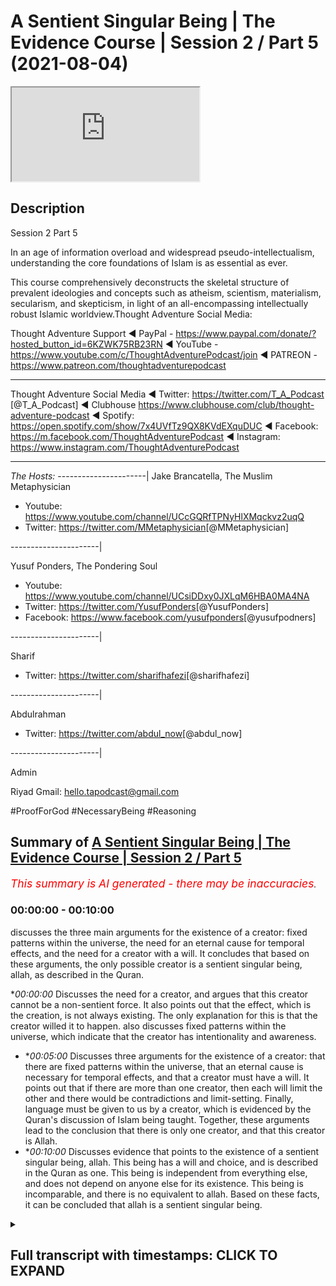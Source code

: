 # A Sentient Singular Being | The Evidence Course | Session 2 / Part 5 (2021-08-04)

<iframe loading='lazy' allow='autoplay' src='https://www.youtube.com/embed/pNtzuXqS6Zs'></iframe>

## Description

Session 2 Part 5

In an age of information overload and widespread pseudo-intellectualism, understanding the core foundations of Islam is as essential as ever. 

This course comprehensively deconstructs the skeletal structure of prevalent ideologies and concepts such as atheism, scientism, materialism, secularism, and skepticism, in light of an all-encompassing intellectually robust Islamic worldview.Thought Adventure Social Media:

Thought Adventure Support
◄ PayPal - https://www.paypal.com/donate/?hosted_button_id=6KZWK75RB23RN 
◄ YouTube - https://www.youtube.com/c/ThoughtAdventurePodcast/join
◄ PATREON - https://www.patreon.com/thoughtadventurepodcast
____________________________________________________________________

Thought Adventure Social Media
◄ Twitter: https://twitter.com/T_A_Podcast​​ [@T_A_Podcast]
◄ Clubhouse https://www.clubhouse.com/club/thought-adventure-podcast
◄ Spotify: https://open.spotify.com/show/7x4UVfTz9QX8KVdEXquDUC
◄ Facebook: https://m.facebook.com/ThoughtAdventurePodcast
◄ Instagram: https://www.instagram.com/ThoughtAdventurePodcast​

----------------------------------------------------------------

*The Hosts:*
----------------------|
Jake Brancatella, The Muslim Metaphysician

- Youtube: https://www.youtube.com/channel/UCcGQRfTPNyHlXMqckvz2uqQ
- Twitter:  https://twitter.com/MMetaphysician​​ [@MMetaphysician]

----------------------|

Yusuf Ponders, The Pondering Soul

- Youtube: https://www.youtube.com/channel/UCsiDDxy0JXLqM6HBA0MA4NA
- Twitter: https://twitter.com/YusufPonders​​ [@YusufPonders]
- Facebook: https://www.facebook.com/yusufponders​ [@yusufpodners]

----------------------|

Sharif

- Twitter: https://twitter.com/sharifhafezi​​ [@sharifhafezi]

----------------------|

Abdulrahman

- Twitter: https://twitter.com/abdul_now​ [@abdul_now]

----------------------|

Admin

Riyad 
Gmail: hello.tapodcast@gmail.com

#ProofForGod #NecessaryBeing #Reasoning

## Summary of [A Sentient Singular Being | The Evidence Course | Session 2 / Part 5](https://www.youtube.com/watch?v=pNtzuXqS6Zs)


*<span style="color:red; font-size:125%">This summary is AI generated - there may be inaccuracies</span>. [](/)*

### <a onclick="modifyYTiframeseektime('0')">00:00:00</a> - <a onclick="modifyYTiframeseektime('600')">00:10:00</a>

 discusses the three main arguments for the existence of a creator: fixed patterns within the universe, the need for an eternal cause for temporal effects, and the need for a creator with a will. It concludes that based on these arguments, the only possible creator is a sentient singular being, allah, as described in the Quran.

**<a onclick="modifyYTiframeseektime('0')">00:00:00</a>* Discusses the need for a creator, and argues that this creator cannot be a non-sentient force. It also points out that the effect, which is the creation, is not always existing. The only explanation for this is that the creator willed it to happen.  also discusses fixed patterns within the universe, which indicate that the creator has intentionality and awareness.
* **<a onclick="modifyYTiframeseektime('300')">00:05:00</a>* Discusses three arguments for the existence of a creator: that there are fixed patterns within the universe, that an eternal cause is necessary for temporal effects, and that a creator must have a will. It points out that if there are more than one creator, then each will limit the other and there would be contradictions and limit-setting. Finally, language must be given to us by a creator, which is evidenced by the Quran's discussion of Islam being taught. Together, these arguments lead to the conclusion that there is only one creator, and that this creator is Allah.
* **<a onclick="modifyYTiframeseektime('600')">00:10:00</a>* Discusses evidence that points to the existence of a sentient singular being, allah. This being has a will and choice, and is described in the Quran as one. This being is independent from everything else, and does not depend on anyone else for its existence. This being is incomparable, and there is no equivalent to allah. Based on these facts, it can be concluded that allah is a sentient singular being.

<details><summary><h2>Full transcript with timestamps: CLICK TO EXPAND</h2></summary>

<a onclick="modifyYTiframeseektime('15')">0:00:15</a> so we've proven that there is a  
<a onclick="modifyYTiframeseektime('17')">0:00:17</a> necessary  
<a onclick="modifyYTiframeseektime('18')">0:00:18</a> independent creator that exists  
<a onclick="modifyYTiframeseektime('21')">0:00:21</a> and that created or is the created and  
<a onclick="modifyYTiframeseektime('24')">0:00:24</a> also  
<a onclick="modifyYTiframeseektime('24')">0:00:24</a> the explanation for the existence of  
<a onclick="modifyYTiframeseektime('27')">0:00:27</a> contingent possible beings  
<a onclick="modifyYTiframeseektime('29')">0:00:29</a> we've established that fact but some  
<a onclick="modifyYTiframeseektime('32')">0:00:32</a> people they argue  
<a onclick="modifyYTiframeseektime('34')">0:00:34</a> how do we know that the this necessary  
<a onclick="modifyYTiframeseektime('36')">0:00:36</a> being  
<a onclick="modifyYTiframeseektime('37')">0:00:37</a> has you know is is a what they term a  
<a onclick="modifyYTiframeseektime('40')">0:00:40</a> god  
<a onclick="modifyYTiframeseektime('41')">0:00:41</a> how do we know it's some a personal  
<a onclick="modifyYTiframeseektime('43')">0:00:43</a> agent that chose  
<a onclick="modifyYTiframeseektime('44')">0:00:44</a> that made decisions that is self-aware  
<a onclick="modifyYTiframeseektime('48')">0:00:48</a> couldn't there be an in unlimited  
<a onclick="modifyYTiframeseektime('50')">0:00:50</a> independent  
<a onclick="modifyYTiframeseektime('52')">0:00:52</a> you know uh being out there that is a  
<a onclick="modifyYTiframeseektime('54')">0:00:54</a> mechanical force  
<a onclick="modifyYTiframeseektime('56')">0:00:56</a> couldn't the cosmos be considered that  
<a onclick="modifyYTiframeseektime('59')">0:00:59</a> necessary being  
<a onclick="modifyYTiframeseektime('60')">0:01:00</a> couldn't there be some subatomic quantum  
<a onclick="modifyYTiframeseektime('62')">0:01:02</a> field particle or whatever  
<a onclick="modifyYTiframeseektime('64')">0:01:04</a> that could be a necessary being that's  
<a onclick="modifyYTiframeseektime('66')">0:01:06</a> always existed  
<a onclick="modifyYTiframeseektime('68')">0:01:08</a> well we say no and we said no for a  
<a onclick="modifyYTiframeseektime('70')">0:01:10</a> number of reasons  
<a onclick="modifyYTiframeseektime('72')">0:01:12</a> the first one is because these things  
<a onclick="modifyYTiframeseektime('74')">0:01:14</a> that they point to  
<a onclick="modifyYTiframeseektime('76')">0:01:16</a> are limited finite and therefore  
<a onclick="modifyYTiframeseektime('79')">0:01:19</a> dependent  
<a onclick="modifyYTiframeseektime('79')">0:01:19</a> i they are contingent possible beings so  
<a onclick="modifyYTiframeseektime('82')">0:01:22</a> therefore you need something outside of  
<a onclick="modifyYTiframeseektime('84')">0:01:24</a> space and time outside of what occupies  
<a onclick="modifyYTiframeseektime('87')">0:01:27</a> the limited nature  
<a onclick="modifyYTiframeseektime('89')">0:01:29</a> of the cosmos or the universe the second  
<a onclick="modifyYTiframeseektime('92')">0:01:32</a> thing is this  
<a onclick="modifyYTiframeseektime('93')">0:01:33</a> is that when we ask about the the  
<a onclick="modifyYTiframeseektime('95')">0:01:35</a> question about  
<a onclick="modifyYTiframeseektime('96')">0:01:36</a> could the creator this this creator out  
<a onclick="modifyYTiframeseektime('99')">0:01:39</a> there  
<a onclick="modifyYTiframeseektime('99')">0:01:39</a> could it be a non-sentient force this  
<a onclick="modifyYTiframeseektime('102')">0:01:42</a> unlimited being could it be a  
<a onclick="modifyYTiframeseektime('103')">0:01:43</a> non-sentient force  
<a onclick="modifyYTiframeseektime('105')">0:01:45</a> we say no it can't be a non-sentient  
<a onclick="modifyYTiframeseektime('108')">0:01:48</a> force  
<a onclick="modifyYTiframeseektime('108')">0:01:48</a> for a number of reasons one of the  
<a onclick="modifyYTiframeseektime('110')">0:01:50</a> examples that is given  
<a onclick="modifyYTiframeseektime('112')">0:01:52</a> was he given by imam ghazali and he  
<a onclick="modifyYTiframeseektime('115')">0:01:55</a> talked about this  
<a onclick="modifyYTiframeseektime('116')">0:01:56</a> in his incoherence of the philosophers  
<a onclick="modifyYTiframeseektime('118')">0:01:58</a> and he addresses the one of these  
<a onclick="modifyYTiframeseektime('120')">0:02:00</a> contentions that god is not  
<a onclick="modifyYTiframeseektime('122')">0:02:02</a> a self-aware willing creator  
<a onclick="modifyYTiframeseektime('125')">0:02:05</a> he is some sort of mechanical force that  
<a onclick="modifyYTiframeseektime('128')">0:02:08</a> had to create  
<a onclick="modifyYTiframeseektime('129')">0:02:09</a> the uh the the effects or had to create  
<a onclick="modifyYTiframeseektime('132')">0:02:12</a> the universe around us  
<a onclick="modifyYTiframeseektime('134')">0:02:14</a> and he said in paraphrase in summary  
<a onclick="modifyYTiframeseektime('137')">0:02:17</a> that if you've got an eternal course you  
<a onclick="modifyYTiframeseektime('140')">0:02:20</a> will have  
<a onclick="modifyYTiframeseektime('141')">0:02:21</a> an eternal effect effect yeah so you  
<a onclick="modifyYTiframeseektime('144')">0:02:24</a> just think about this  
<a onclick="modifyYTiframeseektime('146')">0:02:26</a> if you got a cause so the thing  
<a onclick="modifyYTiframeseektime('149')">0:02:29</a> everything necessary for the cause to  
<a onclick="modifyYTiframeseektime('152')">0:02:32</a> create an effect  
<a onclick="modifyYTiframeseektime('153')">0:02:33</a> then what you're going to have you're  
<a onclick="modifyYTiframeseektime('155')">0:02:35</a> going to have an effect  
<a onclick="modifyYTiframeseektime('157')">0:02:37</a> so he gives an example of the sun  
<a onclick="modifyYTiframeseektime('160')">0:02:40</a> he says as soon as the sun rises you  
<a onclick="modifyYTiframeseektime('163')">0:02:43</a> have light  
<a onclick="modifyYTiframeseektime('164')">0:02:44</a> it's never the case that the sun rises  
<a onclick="modifyYTiframeseektime('166')">0:02:46</a> and you don't have light  
<a onclick="modifyYTiframeseektime('168')">0:02:48</a> or the sun rises and decides you know or  
<a onclick="modifyYTiframeseektime('171')">0:02:51</a> or you know instead of light 20 minutes  
<a onclick="modifyYTiframeseektime('174')">0:02:54</a> later this light  
<a onclick="modifyYTiframeseektime('176')">0:02:56</a> or two three hours later this light as  
<a onclick="modifyYTiframeseektime('178')">0:02:58</a> soon as the sun rises  
<a onclick="modifyYTiframeseektime('180')">0:03:00</a> there is light so he says as soon as you  
<a onclick="modifyYTiframeseektime('183')">0:03:03</a> have the cause  
<a onclick="modifyYTiframeseektime('184')">0:03:04</a> you have the effect the cause here is  
<a onclick="modifyYTiframeseektime('186')">0:03:06</a> the sun  
<a onclick="modifyYTiframeseektime('187')">0:03:07</a> and the effect is the light that is in  
<a onclick="modifyYTiframeseektime('189')">0:03:09</a> things that don't  
<a onclick="modifyYTiframeseektime('190')">0:03:10</a> choose so as soon as you have the cause  
<a onclick="modifyYTiframeseektime('193')">0:03:13</a> you have the effect  
<a onclick="modifyYTiframeseektime('194')">0:03:14</a> it matters that don't choose for  
<a onclick="modifyYTiframeseektime('196')">0:03:16</a> themselves  
<a onclick="modifyYTiframeseektime('197')">0:03:17</a> the effect or the creation  
<a onclick="modifyYTiframeseektime('200')">0:03:20</a> so he said or moving on to what his  
<a onclick="modifyYTiframeseektime('204')">0:03:24</a> point was  
<a onclick="modifyYTiframeseektime('205')">0:03:25</a> was that well what you have here is an  
<a onclick="modifyYTiframeseektime('208')">0:03:28</a> eternal cause the creator  
<a onclick="modifyYTiframeseektime('211')">0:03:31</a> but the effect which is the creation is  
<a onclick="modifyYTiframeseektime('214')">0:03:34</a> not eternal  
<a onclick="modifyYTiframeseektime('216')">0:03:36</a> it's temporal meaning it had a beginning  
<a onclick="modifyYTiframeseektime('219')">0:03:39</a> so even if you talk about modern science  
<a onclick="modifyYTiframeseektime('221')">0:03:41</a> which says that the universe is 13.78  
<a onclick="modifyYTiframeseektime('223')">0:03:43</a> billion years old  
<a onclick="modifyYTiframeseektime('225')">0:03:45</a> we know it had a beginning yeah whether  
<a onclick="modifyYTiframeseektime('228')">0:03:48</a> that's 13.78 billion years ago  
<a onclick="modifyYTiframeseektime('230')">0:03:50</a> more or less yeah whatever you know  
<a onclick="modifyYTiframeseektime('233')">0:03:53</a> we understand and even if people say oh  
<a onclick="modifyYTiframeseektime('236')">0:03:56</a> what came before the universe we know  
<a onclick="modifyYTiframeseektime('238')">0:03:58</a> that an infinite regress  
<a onclick="modifyYTiframeseektime('239')">0:03:59</a> has to have a beginning so we know that  
<a onclick="modifyYTiframeseektime('241')">0:04:01</a> the effect  
<a onclick="modifyYTiframeseektime('242')">0:04:02</a> the limited contingent beings have a  
<a onclick="modifyYTiframeseektime('245')">0:04:05</a> beginning  
<a onclick="modifyYTiframeseektime('246')">0:04:06</a> in time they're not always in existence  
<a onclick="modifyYTiframeseektime('248')">0:04:08</a> but we know that the creator the  
<a onclick="modifyYTiframeseektime('250')">0:04:10</a> necessary being  
<a onclick="modifyYTiframeseektime('251')">0:04:11</a> has always an existence but the effect  
<a onclick="modifyYTiframeseektime('254')">0:04:14</a> is not always existing  
<a onclick="modifyYTiframeseektime('256')">0:04:16</a> so what is that what is the the variable  
<a onclick="modifyYTiframeseektime('259')">0:04:19</a> then  
<a onclick="modifyYTiframeseektime('260')">0:04:20</a> that is affecting or making it  
<a onclick="modifyYTiframeseektime('263')">0:04:23</a> changing the fact that you have an  
<a onclick="modifyYTiframeseektime('265')">0:04:25</a> effect a temporal effect  
<a onclick="modifyYTiframeseektime('267')">0:04:27</a> within eternal cause the variable the  
<a onclick="modifyYTiframeseektime('270')">0:04:30</a> only explanation that we have  
<a onclick="modifyYTiframeseektime('271')">0:04:31</a> is the fact that the creator chose to  
<a onclick="modifyYTiframeseektime('274')">0:04:34</a> create  
<a onclick="modifyYTiframeseektime('275')">0:04:35</a> willed it that the creation came about  
<a onclick="modifyYTiframeseektime('278')">0:04:38</a> not only this but we see fixed patterns  
<a onclick="modifyYTiframeseektime('282')">0:04:42</a> within the universe the universe doesn't  
<a onclick="modifyYTiframeseektime('284')">0:04:44</a> have to have  
<a onclick="modifyYTiframeseektime('285')">0:04:45</a> those fixed patterns that's why we  
<a onclick="modifyYTiframeseektime('288')">0:04:48</a> understand that they're contingent  
<a onclick="modifyYTiframeseektime('290')">0:04:50</a> but they are those particular patterns  
<a onclick="modifyYTiframeseektime('292')">0:04:52</a> as opposed to any other particular  
<a onclick="modifyYTiframeseektime('294')">0:04:54</a> patterns  
<a onclick="modifyYTiframeseektime('295')">0:04:55</a> that indicates intentionality awareness  
<a onclick="modifyYTiframeseektime('299')">0:04:59</a> that they are creating the universe with  
<a onclick="modifyYTiframeseektime('301')">0:05:01</a> a particular pattern  
<a onclick="modifyYTiframeseektime('302')">0:05:02</a> it's like for example if i drew a blue  
<a onclick="modifyYTiframeseektime('305')">0:05:05</a> circle  
<a onclick="modifyYTiframeseektime('306')">0:05:06</a> the blue circle the fact that it's blue  
<a onclick="modifyYTiframeseektime('309')">0:05:09</a> as opposed to any other  
<a onclick="modifyYTiframeseektime('310')">0:05:10</a> color indicates some sort of  
<a onclick="modifyYTiframeseektime('311')">0:05:11</a> intentionality  
<a onclick="modifyYTiframeseektime('313')">0:05:13</a> yeah it doesn't have to be blue it could  
<a onclick="modifyYTiframeseektime('315')">0:05:15</a> be something else  
<a onclick="modifyYTiframeseektime('316')">0:05:16</a> and that was the evidence that we used  
<a onclick="modifyYTiframeseektime('318')">0:05:18</a> in order to come to the conclusion  
<a onclick="modifyYTiframeseektime('319')">0:05:19</a> or one of the evidence we used to come  
<a onclick="modifyYTiframeseektime('321')">0:05:21</a> to the conclusion that a creator  
<a onclick="modifyYTiframeseektime('323')">0:05:23</a> exists that their necessary being exists  
<a onclick="modifyYTiframeseektime('325')">0:05:25</a> so when we have fixed patterns within  
<a onclick="modifyYTiframeseektime('327')">0:05:27</a> nature and fixed  
<a onclick="modifyYTiframeseektime('328')">0:05:28</a> attributes that we sense within the  
<a onclick="modifyYTiframeseektime('329')">0:05:29</a> universe that could be other ways  
<a onclick="modifyYTiframeseektime('331')">0:05:31</a> then it indicates as intentionality  
<a onclick="modifyYTiframeseektime('333')">0:05:33</a> regards to that  
<a onclick="modifyYTiframeseektime('336')">0:05:36</a> thirdly if we accept that the idea that  
<a onclick="modifyYTiframeseektime('338')">0:05:38</a> the  
<a onclick="modifyYTiframeseektime('339')">0:05:39</a> the creator is some sort of you know  
<a onclick="modifyYTiframeseektime('341')">0:05:41</a> non-sentient  
<a onclick="modifyYTiframeseektime('342')">0:05:42</a> force that has to create then we are  
<a onclick="modifyYTiframeseektime('345')">0:05:45</a> basically saying that the creator is  
<a onclick="modifyYTiframeseektime('347')">0:05:47</a> limited  
<a onclick="modifyYTiframeseektime('348')">0:05:48</a> or is forced and therefore dependent  
<a onclick="modifyYTiframeseektime('351')">0:05:51</a> upon something else  
<a onclick="modifyYTiframeseektime('352')">0:05:52</a> effectively we're saying it's a  
<a onclick="modifyYTiframeseektime('353')">0:05:53</a> contingent being in order for the  
<a onclick="modifyYTiframeseektime('355')">0:05:55</a> creator to be  
<a onclick="modifyYTiframeseektime('357')">0:05:57</a> truly eternal truly self-sufficient  
<a onclick="modifyYTiframeseektime('360')">0:06:00</a> truly independent then it would have to  
<a onclick="modifyYTiframeseektime('363')">0:06:03</a> not  
<a onclick="modifyYTiframeseektime('363')">0:06:03</a> be forced to create but choose to create  
<a onclick="modifyYTiframeseektime('367')">0:06:07</a> so these three arguments indicate very  
<a onclick="modifyYTiframeseektime('370')">0:06:10</a> clearly  
<a onclick="modifyYTiframeseektime('371')">0:06:11</a> the only possible way to explain  
<a onclick="modifyYTiframeseektime('374')">0:06:14</a> temporal effects of the universe  
<a onclick="modifyYTiframeseektime('378')">0:06:18</a> is from an eternal cause is by  
<a onclick="modifyYTiframeseektime('380')">0:06:20</a> understanding that the eternal cause  
<a onclick="modifyYTiframeseektime('383')">0:06:23</a> chose to create the universe in the same  
<a onclick="modifyYTiframeseektime('385')">0:06:25</a> way the only way to explain  
<a onclick="modifyYTiframeseektime('388')">0:06:28</a> how the universe has fixed patterns and  
<a onclick="modifyYTiframeseektime('390')">0:06:30</a> fixed  
<a onclick="modifyYTiframeseektime('391')">0:06:31</a> attributes within the universe when it  
<a onclick="modifyYTiframeseektime('393')">0:06:33</a> could have been other attributes  
<a onclick="modifyYTiframeseektime('394')">0:06:34</a> is to understand the intentionality of  
<a onclick="modifyYTiframeseektime('396')">0:06:36</a> the creator to make it that way  
<a onclick="modifyYTiframeseektime('398')">0:06:38</a> as a poster any other way i determine it  
<a onclick="modifyYTiframeseektime('403')">0:06:43</a> so that explains to us that the creator  
<a onclick="modifyYTiframeseektime('405')">0:06:45</a> has to have a will  
<a onclick="modifyYTiframeseektime('407')">0:06:47</a> the second question becomes well could  
<a onclick="modifyYTiframeseektime('409')">0:06:49</a> there be more than one creator  
<a onclick="modifyYTiframeseektime('412')">0:06:52</a> why do we affirm only one creator again  
<a onclick="modifyYTiframeseektime('415')">0:06:55</a> there is a number of reasons to this  
<a onclick="modifyYTiframeseektime('417')">0:06:57</a> firstly the quran states  
<a onclick="modifyYTiframeseektime('420')">0:07:00</a> had there been had there been therein  
<a onclick="modifyYTiframeseektime('422')">0:07:02</a> gods besides  
<a onclick="modifyYTiframeseektime('423')">0:07:03</a> allah allah then verily uh  
<a onclick="modifyYTiframeseektime('426')">0:07:06</a> besides allah then verily both would  
<a onclick="modifyYTiframeseektime('429')">0:07:09</a> have been ruined  
<a onclick="modifyYTiframeseektime('430')">0:07:10</a> yeah the the the creation the gods etc  
<a onclick="modifyYTiframeseektime('433')">0:07:13</a> glorified be allah the lord of the  
<a onclick="modifyYTiframeseektime('435')">0:07:15</a> throne high  
<a onclick="modifyYTiframeseektime('436')">0:07:16</a> is he above what they attribute  
<a onclick="modifyYTiframeseektime('440')">0:07:20</a> so allah is demonstrating in this verse  
<a onclick="modifyYTiframeseektime('444')">0:07:24</a> and there's  
<a onclick="modifyYTiframeseektime('444')">0:07:24</a> also another verse in which talks about  
<a onclick="modifyYTiframeseektime('446')">0:07:26</a> how the the universe would be in chaos  
<a onclick="modifyYTiframeseektime('448')">0:07:28</a> the creation would be in chaos  
<a onclick="modifyYTiframeseektime('450')">0:07:30</a> by explaining that when you have more  
<a onclick="modifyYTiframeseektime('452')">0:07:32</a> than one creator  
<a onclick="modifyYTiframeseektime('454')">0:07:34</a> yeah there is a inevitable contradiction  
<a onclick="modifyYTiframeseektime('458')">0:07:38</a> yeah there is going to be inevitable  
<a onclick="modifyYTiframeseektime('459')">0:07:39</a> paradox this paradox is this  
<a onclick="modifyYTiframeseektime('462')">0:07:42</a> is that if one creator decides to create  
<a onclick="modifyYTiframeseektime('466')">0:07:46</a> and another creator does not want to  
<a onclick="modifyYTiframeseektime('469')">0:07:49</a> create  
<a onclick="modifyYTiframeseektime('470')">0:07:50</a> then whose will is going to reign  
<a onclick="modifyYTiframeseektime('472')">0:07:52</a> because both are unlimited  
<a onclick="modifyYTiframeseektime('474')">0:07:54</a> both are independent and therefore you  
<a onclick="modifyYTiframeseektime('476')">0:07:56</a> cannot  
<a onclick="modifyYTiframeseektime('477')">0:07:57</a> have two unlimited independent creators  
<a onclick="modifyYTiframeseektime('480')">0:08:00</a> with separate wills to exist this would  
<a onclick="modifyYTiframeseektime('483')">0:08:03</a> be  
<a onclick="modifyYTiframeseektime('484')">0:08:04</a> you know this would result in this  
<a onclick="modifyYTiframeseektime('485')">0:08:05</a> inevitable contradiction  
<a onclick="modifyYTiframeseektime('487')">0:08:07</a> one creator wanting one creator wanting  
<a onclick="modifyYTiframeseektime('489')">0:08:09</a> to do one thing  
<a onclick="modifyYTiframeseektime('490')">0:08:10</a> another creator wanting to do something  
<a onclick="modifyYTiframeseektime('492')">0:08:12</a> else  
<a onclick="modifyYTiframeseektime('493')">0:08:13</a> similarly if we say there's two creators  
<a onclick="modifyYTiframeseektime('496')">0:08:16</a> then  
<a onclick="modifyYTiframeseektime('497')">0:08:17</a> where does the first creator begin and  
<a onclick="modifyYTiframeseektime('499')">0:08:19</a> the second creator end  
<a onclick="modifyYTiframeseektime('501')">0:08:21</a> in fact what you're doing is you're  
<a onclick="modifyYTiframeseektime('503')">0:08:23</a> placing limits upon the creator  
<a onclick="modifyYTiframeseektime('505')">0:08:25</a> and if things have limits then they are  
<a onclick="modifyYTiframeseektime('507')">0:08:27</a> dependent because then they become  
<a onclick="modifyYTiframeseektime('508')">0:08:28</a> contingent beings  
<a onclick="modifyYTiframeseektime('510')">0:08:30</a> so they cannot have limits you can't  
<a onclick="modifyYTiframeseektime('511')">0:08:31</a> have distinct entities  
<a onclick="modifyYTiframeseektime('513')">0:08:33</a> within the you know uh beyond the  
<a onclick="modifyYTiframeseektime('516')">0:08:36</a> universe and  
<a onclick="modifyYTiframeseektime('517')">0:08:37</a> for a number of creators so as a result  
<a onclick="modifyYTiframeseektime('520')">0:08:40</a> you can only  
<a onclick="modifyYTiframeseektime('521')">0:08:41</a> logically have one creator  
<a onclick="modifyYTiframeseektime('524')">0:08:44</a> and we also know from the universe  
<a onclick="modifyYTiframeseektime('526')">0:08:46</a> itself because it has  
<a onclick="modifyYTiframeseektime('528')">0:08:48</a> one set of fixed patterns and behavior  
<a onclick="modifyYTiframeseektime('532')">0:08:52</a> it see it indicates one intentionality  
<a onclick="modifyYTiframeseektime('536')">0:08:56</a> one will to determine the attributes and  
<a onclick="modifyYTiframeseektime('539')">0:08:59</a> the laws of the universe  
<a onclick="modifyYTiframeseektime('541')">0:09:01</a> so we can understand therefore  
<a onclick="modifyYTiframeseektime('544')">0:09:04</a> that there cannot be more than one  
<a onclick="modifyYTiframeseektime('546')">0:09:06</a> creator or more than one  
<a onclick="modifyYTiframeseektime('548')">0:09:08</a> unlimited infinite necessary being this  
<a onclick="modifyYTiframeseektime('551')">0:09:11</a> would lead to contradictions  
<a onclick="modifyYTiframeseektime('553')">0:09:13</a> and also they would limit limit  
<a onclick="modifyYTiframeseektime('555')">0:09:15</a> themselves to each other  
<a onclick="modifyYTiframeseektime('557')">0:09:17</a> so what we've shown through the  
<a onclick="modifyYTiframeseektime('559')">0:09:19</a> discussion  
<a onclick="modifyYTiframeseektime('560')">0:09:20</a> about contingent beings the discussion  
<a onclick="modifyYTiframeseektime('562')">0:09:22</a> about  
<a onclick="modifyYTiframeseektime('563')">0:09:23</a> you know this uh limited things  
<a onclick="modifyYTiframeseektime('565')">0:09:25</a> depending upon other limited things in  
<a onclick="modifyYTiframeseektime('567')">0:09:27</a> this  
<a onclick="modifyYTiframeseektime('568')">0:09:28</a> chain that has to have a an end point  
<a onclick="modifyYTiframeseektime('572')">0:09:32</a> what have we shown regards to the fact  
<a onclick="modifyYTiframeseektime('573')">0:09:33</a> that who determines limited contingent  
<a onclick="modifyYTiframeseektime('576')">0:09:36</a> things to exist  
<a onclick="modifyYTiframeseektime('577')">0:09:37</a> what have we shown also regards to uh  
<a onclick="modifyYTiframeseektime('581')">0:09:41</a> the fact that language has to be given  
<a onclick="modifyYTiframeseektime('583')">0:09:43</a> to us beyond  
<a onclick="modifyYTiframeseektime('585')">0:09:45</a> uh any to human beings that means it  
<a onclick="modifyYTiframeseektime('587')">0:09:47</a> comes from the creator language has to  
<a onclick="modifyYTiframeseektime('589')">0:09:49</a> be taught to us like it mentioned  
<a onclick="modifyYTiframeseektime('590')">0:09:50</a> in the quran about islam being taught  
<a onclick="modifyYTiframeseektime('592')">0:09:52</a> the quran  
<a onclick="modifyYTiframeseektime('594')">0:09:54</a> what does it also show to us that we've  
<a onclick="modifyYTiframeseektime('595')">0:09:55</a> also demonstrated  
<a onclick="modifyYTiframeseektime('597')">0:09:57</a> that allah had to choose to create or  
<a onclick="modifyYTiframeseektime('600')">0:10:00</a> has a will and choice to create and that  
<a onclick="modifyYTiframeseektime('601')">0:10:01</a> the creator allah is one  
<a onclick="modifyYTiframeseektime('604')">0:10:04</a> it indicates to us what allah says in  
<a onclick="modifyYTiframeseektime('607')">0:10:07</a> the quran itself  
<a onclick="modifyYTiframeseektime('619')">0:10:19</a> so we've come to this rationally and  
<a onclick="modifyYTiframeseektime('621')">0:10:21</a> it's also informed to us by the text  
<a onclick="modifyYTiframeseektime('624')">0:10:24</a> declare say allah is one and only one  
<a onclick="modifyYTiframeseektime('628')">0:10:28</a> allah he is self-sufficient independent  
<a onclick="modifyYTiframeseektime('632')">0:10:32</a> from which you know everything else  
<a onclick="modifyYTiframeseektime('633')">0:10:33</a> depends their existence but allah does  
<a onclick="modifyYTiframeseektime('636')">0:10:36</a> not depend upon anyone else for its  
<a onclick="modifyYTiframeseektime('637')">0:10:37</a> existence  
<a onclick="modifyYTiframeseektime('642')">0:10:42</a> neither does he beget nor was he  
<a onclick="modifyYTiframeseektime('643')">0:10:43</a> begotten  
<a onclick="modifyYTiframeseektime('645')">0:10:45</a> who ahead and there is none and nothing  
<a onclick="modifyYTiframeseektime('648')">0:10:48</a> comparable unto allah  
<a onclick="modifyYTiframeseektime('650')">0:10:50</a> this is sort of a class and this is what  
<a onclick="modifyYTiframeseektime('653')">0:10:53</a> we can conclude  
<a onclick="modifyYTiframeseektime('654')">0:10:54</a> by sensing the reality around us  
</details>
